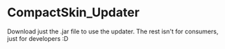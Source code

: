 # CompactSkin_Updater

Download just the .jar file to use the updater. The rest isn't for consumers, just for developers :D
